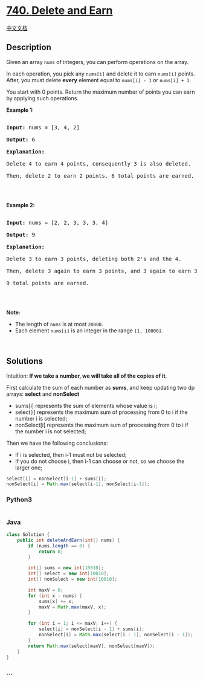 # [740. Delete and Earn](https://leetcode.com/problems/delete-and-earn)

[中文文档](/solution/0700-0799/0740.Delete%20and%20Earn/README.md)

## Description

<p>Given an array <code>nums</code> of integers, you can perform operations on the array.</p>

<p>In each operation, you pick any <code>nums[i]</code> and delete it to earn <code>nums[i]</code> points. After, you must delete <b>every</b> element equal to <code>nums[i] - 1</code> or <code>nums[i] + 1</code>.</p>

<p>You start with 0 points. Return the maximum number of points you can earn by applying such operations.</p>

<p><b>Example 1:</b></p>

<pre>

<b>Input:</b> nums = [3, 4, 2]

<b>Output:</b> 6

<b>Explanation:</b> 

Delete 4 to earn 4 points, consequently 3 is also deleted.

Then, delete 2 to earn 2 points. 6 total points are earned.

</pre>

<p>&nbsp;</p>

<p><b>Example 2:</b></p>

<pre>

<b>Input:</b> nums = [2, 2, 3, 3, 3, 4]

<b>Output:</b> 9

<b>Explanation:</b> 

Delete 3 to earn 3 points, deleting both 2&#39;s and the 4.

Then, delete 3 again to earn 3 points, and 3 again to earn 3 points.

9 total points are earned.

</pre>

<p>&nbsp;</p>

<p><b>Note:</b></p>

<ul>
    <li>The length of <code>nums</code> is at most <code>20000</code>.</li>
    <li>Each element <code>nums[i]</code> is an integer in the range <code>[1, 10000]</code>.</li>
</ul>

<p>&nbsp;</p>

## Solutions

<!-- tabs:start -->

Intuition: **If we take a number, we will take all of the copies of it**.

First calculate the sum of each number as **sums**, and keep updating two dp arrays: **select** and **nonSelect**

- sums[i] represents the sum of elements whose value is i;
- select[i] represents the maximum sum of processing from 0 to i if the number i is selected;
- nonSelect[i] represents the maximum sum of processing from 0 to i if the number i is not selected;

Then we have the following conclusions:

- If i is selected, then i-1 must not be selected;
- If you do not choose i, then i-1 can choose or not, so we choose the larger one;

```java
select[i] = nonSelect[i-1] + sums[i];
nonSelect[i] = Math.max(select[i-1], nonSelect[i-1]);
```

### **Python3**

```python

```

### **Java**

```java
class Solution {
    public int deleteAndEarn(int[] nums) {
        if (nums.length == 0) {
            return 0;
        }

        int[] sums = new int[10010];
        int[] select = new int[10010];
        int[] nonSelect = new int[10010];

        int maxV = 0;
        for (int x : nums) {
            sums[x] += x;
            maxV = Math.max(maxV, x);
        }

        for (int i = 1; i <= maxV; i++) {
            select[i] = nonSelect[i - 1] + sums[i];
            nonSelect[i] = Math.max(select[i - 1], nonSelect[i - 1]);
        }
        return Math.max(select[maxV], nonSelect[maxV]);
    }
}
```

### **...**

```

```

<!-- tabs:end -->
